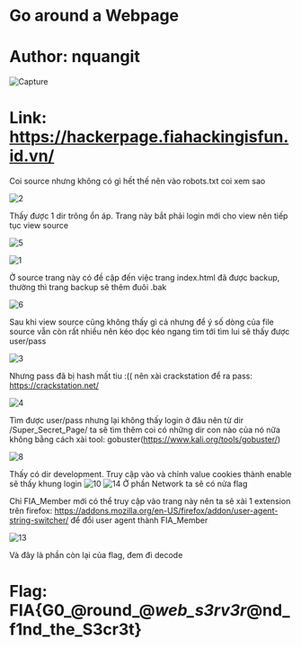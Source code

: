 # Go around a Webpage
# Author: nquangit
![Capture](https://github.com/Cryb01z/CTF-write-up/assets/144227142/6cbdee47-968e-4a31-8096-e6299226b41e)

# Link: https://hackerpage.fiahackingisfun.id.vn/

Coi source nhưng không có gì hết thế nên vào robots.txt coi xem sao

![2](https://github.com/Cryb01z/CTF-write-up/assets/144227142/06a89736-90fd-48ff-888e-81b0ff988780)

Thấy được 1 dir trông ổn áp. Trang này bắt phải login mới cho view nên tiếp tục view source

![5](https://github.com/Cryb01z/CTF-write-up/assets/144227142/bd7ba25a-2e0d-4992-a90d-7e4ffa54ff94)



![1](https://github.com/Cryb01z/CTF-write-up/assets/144227142/7078a5b3-8be6-480a-9798-45c34ad37d0a)


Ở source trang này có đề cập đến việc trang index.html đã được backup, thường thì trang backup sẽ thêm đuôi .bak

![6](https://github.com/Cryb01z/CTF-write-up/assets/144227142/6e9b864c-8df8-470f-8d6e-592af4b37257)

Sau khi view source cũng không thấy gì cả nhưng để ý số dòng của file source vẫn còn rất nhiều nên kéo dọc kéo ngang tìm tới tìm lui sẽ thấy được user/pass

![3](https://github.com/Cryb01z/CTF-write-up/assets/144227142/2b35892c-22ae-4b3c-8ddb-b14a4bc03dd9)

Nhưng pass đã bị hash mất tiu :(( nên xài crackstation để ra pass: https://crackstation.net/

![4](https://github.com/Cryb01z/CTF-write-up/assets/144227142/c6878c40-883d-4353-bb96-987d34a5140b)

Tìm được user/pass nhưng lại không thấy login ở đâu nên từ dir /Super_Secret_Page/ ta sẽ tìm thêm coi có những dir con nào của nó nữa không bằng cách xài tool: gobuster(https://www.kali.org/tools/gobuster/)

![8](https://github.com/Cryb01z/CTF-write-up/assets/144227142/2d3b1aef-42a7-434c-9f7a-58084e768c31)

Thấy có dir development. Truy cập vào và chỉnh value cookies thành enable sẽ thấy khung login
![10](https://github.com/Cryb01z/CTF-write-up/assets/144227142/9b298074-65ab-4bd9-9159-f318645702e6)
![14](https://github.com/Cryb01z/CTF-write-up/assets/144227142/9e33a38e-5f33-466f-adf7-6b0301c75858)
Ở phần Network ta sẽ có nửa flag


Chỉ FIA_Member mới có thể truy cập vào trang này nên ta sẽ xài 1 extension trên firefox: https://addons.mozilla.org/en-US/firefox/addon/user-agent-string-switcher/ để đổi user agent thành FIA_Member

![13](https://github.com/Cryb01z/CTF-write-up/assets/144227142/b363072f-6722-4514-89f9-41134cabdc3d)

Và đây là phần còn lại của flag, đem đi decode 
# Flag: FIA{G0_@round_@_web_s3rv3r_@nd_f1nd_the_S3cr3t}




